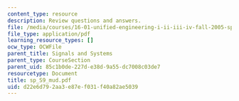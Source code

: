 ```yaml
---
content_type: resource
description: Review questions and answers.
file: /media/courses/16-01-unified-engineering-i-ii-iii-iv-fall-2005-spring-2006/d22e6d792aa3e87ef031f40a82ae5039_sp_S9_mud.pdf
file_type: application/pdf
learning_resource_types: []
ocw_type: OCWFile
parent_title: Signals and Systems
parent_type: CourseSection
parent_uid: 85c1b0de-227d-e38d-9a55-dc7008c03de7
resourcetype: Document
title: sp_S9_mud.pdf
uid: d22e6d79-2aa3-e87e-f031-f40a82ae5039
---
```

